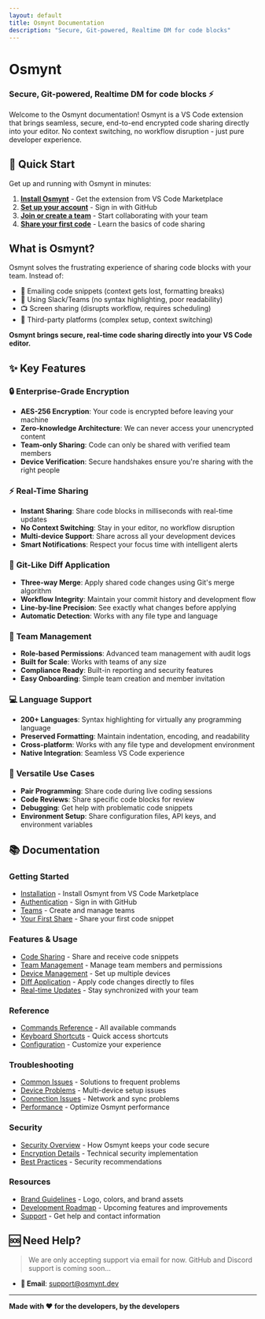 ```yaml
---
layout: default
title: Osmynt Documentation
description: "Secure, Git-powered, Realtime DM for code blocks"
---
```


# Osmynt

### Secure, Git-powered, Realtime DM for code blocks ⚡

Welcome to the Osmynt documentation! Osmynt is a VS Code extension that brings seamless, secure, end-to-end encrypted code sharing directly into your editor. No context switching, no workflow disruption - just pure developer experience.

## 🚀 Quick Start

Get up and running with Osmynt in minutes:

1. **[Install Osmynt](getting-started/installation)** - Get the extension from VS Code Marketplace
2. **[Set up your account](getting-started/authentication)** - Sign in with GitHub
3. **[Join or create a team](getting-started/teams)** - Start collaborating with your team
4. **[Share your first code](getting-started/first-share)** - Learn the basics of code sharing

## What is Osmynt?

Osmynt solves the frustrating experience of sharing code blocks with your team. Instead of:

- 📧 Emailing code snippets (context gets lost, formatting breaks)
- 💬 Using Slack/Teams (no syntax highlighting, poor readability)  
- 📺 Screen sharing (disrupts workflow, requires scheduling)
- 🔗 Third-party platforms (complex setup, context switching)

**Osmynt brings secure, real-time code sharing directly into your VS Code editor.**

## ✨ Key Features

### 🔒 **Enterprise-Grade Encryption**

- **AES-256 Encryption**: Your code is encrypted before leaving your machine
- **Zero-knowledge Architecture**: We can never access your unencrypted content
- **Team-only Sharing**: Code can only be shared with verified team members
- **Device Verification**: Secure handshakes ensure you're sharing with the right people

### ⚡ **Real-Time Sharing**

- **Instant Sharing**: Share code blocks in milliseconds with real-time updates
- **No Context Switching**: Stay in your editor, no workflow disruption
- **Multi-device Support**: Share across all your development devices
- **Smart Notifications**: Respect your focus time with intelligent alerts

### 🔄 **Git-Like Diff Application**

- **Three-way Merge**: Apply shared code changes using Git's merge algorithm
- **Workflow Integrity**: Maintain your commit history and development flow
- **Line-by-line Precision**: See exactly what changes before applying
- **Automatic Detection**: Works with any file type and language

### 👥 **Team Management**

- **Role-based Permissions**: Advanced team management with audit logs
- **Built for Scale**: Works with teams of any size
- **Compliance Ready**: Built-in reporting and security features
- **Easy Onboarding**: Simple team creation and member invitation

### 💻 **Language Support**

- **200+ Languages**: Syntax highlighting for virtually any programming language
- **Preserved Formatting**: Maintain indentation, encoding, and readability
- **Cross-platform**: Works with any file type and development environment
- **Native Integration**: Seamless VS Code experience

### 🎯 **Versatile Use Cases**

- **Pair Programming**: Share code during live coding sessions
- **Code Reviews**: Share specific code blocks for review
- **Debugging**: Get help with problematic code snippets
- **Environment Setup**: Share configuration files, API keys, and environment variables

## 📚 Documentation

### Getting Started

- [Installation](getting-started/installation) - Install Osmynt from VS Code Marketplace
- [Authentication](getting-started/authentication) - Sign in with GitHub
- [Teams](getting-started/teams) - Create and manage teams
- [Your First Share](getting-started/first-share) - Share your first code snippet

### Features & Usage

- [Code Sharing](features/code-sharing) - Share and receive code snippets
- [Team Management](features/team-management) - Manage team members and permissions
- [Device Management](features/device-management) - Set up multiple devices
- [Diff Application](features/diff-application) - Apply code changes directly to files
- [Real-time Updates](features/realtime-updates) - Stay synchronized with your team

### Reference

- [Commands Reference](reference/commands) - All available commands
- [Keyboard Shortcuts](reference/shortcuts) - Quick access shortcuts
- [Configuration](reference/configuration) - Customize your experience

### Troubleshooting

- [Common Issues](troubleshooting/common-issues) - Solutions to frequent problems
- [Device Problems](troubleshooting/device-problems) - Multi-device setup issues
- [Connection Issues](troubleshooting/connection-issues) - Network and sync problems
- [Performance](troubleshooting/performance) - Optimize Osmynt performance

### Security

- [Security Overview](security/overview) - How Osmynt keeps your code secure
- [Encryption Details](security/encryption) - Technical security implementation
- [Best Practices](security/best-practices) - Security recommendations

### Resources

- [Brand Guidelines](resources/brand-guidelines) - Logo, colors, and brand assets
- [Development Roadmap](resources/roadmap) - Upcoming features and improvements
- [Support](resources/support) - Get help and contact information

## 🆘 Need Help?

> We are only accepting support via email for now. GitHub and Discord support is coming soon...
- **📧 Email**: [support@osmynt.dev](mailto:support@osmynt.dev)
<!-- - **🐛 GitHub Issues**: [Report bugs and feature requests](https://github.com/moeen-mahmud/osmynt/issues)
- **💬 Discord**: [Join our community](https://discord.gg/osmynt) -->

---

**Made with ❤️ for the developers, by the developers**

<!-- [⭐ Star us on GitHub](https://github.com/moeen-mahmud/osmynt) • [🐛 Report Issues](https://github.com/moeen-mahmud/osmynt/issues) • [📧 Contact Us](mailto:support@osmynt.dev) -->

